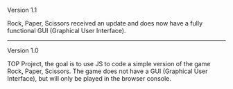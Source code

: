 Version 1.1

Rock, Paper, Scissors received an update and does now have
a fully functional GUI (Graphical User Interface).

************************************************************

Version 1.0

TOP Project, the goal is to use JS to code a simple version
of the game Rock, Paper, Scissors. The game does not have a
GUI (Graphical User Interface), but will only be played in the
browser console.